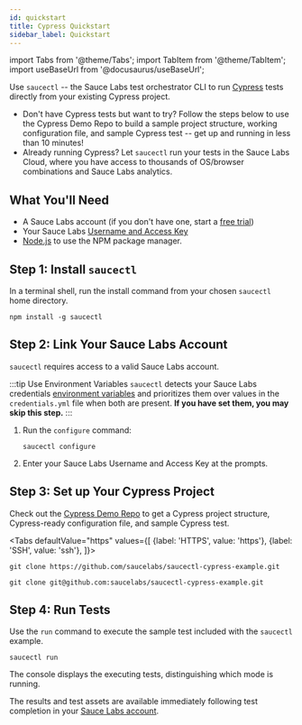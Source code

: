 ```yaml
---
id: quickstart
title: Cypress Quickstart
sidebar_label: Quickstart
---
```


import Tabs from '@theme/Tabs';
import TabItem from '@theme/TabItem';
import useBaseUrl from '@docusaurus/useBaseUrl';

 Use `saucectl` -- the Sauce Labs test orchestrator CLI to run [Cypress](https://docs.cypress.io/guides/overview/why-cypress.html) tests directly from your existing Cypress project.

 * Don't have Cypress tests but want to try? Follow the steps below to use the Cypress Demo Repo to build a sample project structure, working configuration file, and sample Cypress test -- get up and running in less than 10 minutes!
 * Already running Cypress? Let `saucectl` run your tests in the Sauce Labs Cloud, where you have access to thousands of OS/browser combinations and Sauce Labs analytics.  

## What You'll Need

 * A Sauce Labs account (if you don't have one, start a [free trial](https://saucelabs.com/sign-up))
 * Your Sauce Labs [Username and Access Key](https://app.saucelabs.com/user-settings)
 * [Node.js](https://nodejs.org/en/) to use the NPM package manager.


## Step 1: Install `saucectl`

In a terminal shell, run the install command from your chosen `saucectl` home directory.

 ```
 npm install -g saucectl
 ```

## Step 2: Link Your Sauce Labs Account

`saucectl` requires access to a valid Sauce Labs account.

:::tip Use Environment Variables
`saucectl` detects your Sauce Labs credentials [environment variables](/basics/environment-variables) and prioritizes them over values in the `credentials.yml` file when both are present. **If you have set them, you may skip this step.**
:::

 1. Run the `configure` command:

    ```
    saucectl configure
    ```
 1. Enter your Sauce Labs Username and Access Key at the prompts.


## Step 3: Set up Your Cypress Project

  Check out the [Cypress Demo Repo](https://github.com/saucelabs/saucectl-cypress-example) to get a Cypress project structure, Cypress-ready configuration file, and sample Cypress test.

  <Tabs
    defaultValue="https"
    values={[
      {label: 'HTTPS', value: 'https'},
      {label: 'SSH', value: 'ssh'},
    ]}>

  <TabItem value="https">

  ```
  git clone https://github.com/saucelabs/saucectl-cypress-example.git
  ```

  </TabItem>
  <TabItem value="ssh">

  ```
  git clone git@github.com:saucelabs/saucectl-cypress-example.git
  ```
  </TabItem>
  </Tabs>

## Step 4: Run Tests

 Use the `run` command to execute the sample test included with the `saucectl` example.

 ```
 saucectl run
 ```

 The console displays the executing tests, distinguishing which mode is running.

 The results and test assets are available immediately following test completion in your [Sauce Labs account](https://app.saucelabs.com/dashboard/tests/vdc).
